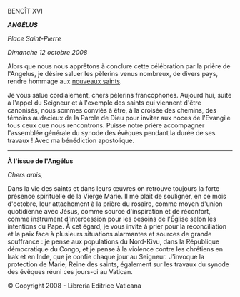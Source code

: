 BENOÎT XVI

***ANGÉLUS***

*Place Saint-Pierre*

*Dimanche 12 octobre 2008*

Alors que nous nous apprêtons à conclure cette célébration par la prière de l'Angelus, je désire saluer les pèlerins venus nombreux, de divers pays, rendre hommage aux [nouveaux saints](http://w2.vatican.va/content/benedict-xvi/fr/homilies/2008/documents/hf_ben-xvi_hom_20081012_canonizzazioni.html).

Je vous salue cordialement, chers pèlerins francophones. Aujourd'hui, suite à l'appel du Seigneur et à l'exemple des saints qui viennent d'être canonisés, nous sommes conviés à être, à la croisée des chemins, des témoins audacieux de la Parole de Dieu pour inviter aux noces de l'Evangile tous ceux que nous rencontrons. Puisse notre prière accompagner l'assemblée générale du synode des évêques pendant la durée de ses travaux ! Avec ma bénédiction apostolique.

* * *

**À l'issue de l'Angélus**

*Chers amis,*

Dans la vie des saints et dans leurs œuvres on retrouve toujours la forte présence spirituelle de la Vierge Marie. Il me plaît de souligner, en ce mois d'octobre, leur attachement à la prière du rosaire, comme moyen d'union quotidienne avec Jésus, comme source d'inspiration et de réconfort, comme instrument d'intercession pour les besoins de l'Église selon les intentions du Pape. À cet égard, je vous invite à prier pour la réconciliation et la paix face à plusieurs situations alarmantes et sources de grande souffrance : je pense aux populations du Nord-Kivu, dans la République démocratique du Congo, et je pense à la violence contre les chrétiens en Irak et en Inde, que je confie chaque jour au Seigneur. J'invoque la protection de Marie, Reine des saints, également sur les travaux du synode des évêques réuni ces jours-ci au Vatican.

© Copyright 2008 - Libreria Editrice Vaticana